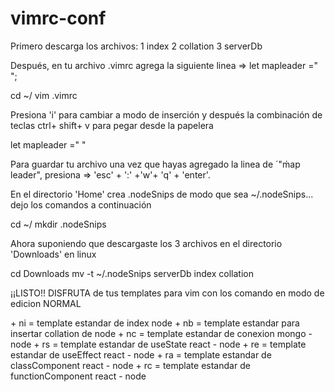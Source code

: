 # vimrc-conf
Primero descarga los archivos: 
1 index
2 collation
3 serverDb

Después, en tu archivo .vimrc agrega la siguiente linea => let mapleader =" ";

cd ~/
vim .vimrc

Presiona 'i' para cambiar a modo de inserción y después la combinación de teclas ctrl+ shift+ v para pegar desde la papelera

let mapleader =" " 

Para guardar tu archivo una vez que hayas agregado la linea de ´"ḿap leader",
presiona =>  'esc' + ':' +'w'+ 'q' + 'enter'.




En el directorio 'Home' crea .nodeSnips de modo que sea ~/.nodeSnips... dejo los comandos a continuación

cd ~/
mkdir .nodeSnips


Ahora suponiendo que descargaste los 3 archivos en el directorio 'Downloads' en linux

cd Downloads
mv -t ~/.nodeSnips serverDb index collation


¡¡LISTO!!
DISFRUTA de tus templates para vim con los comando en modo de edicion  NORMAL 


<espacio> + ni = template estandar de index node
<espacio> + nb = template estandar para insertar collation de node
<espacio> + nc = template estandar de conexion mongo - node
<espacio> + rs = template estandar de useState react - node
<espacio> + re = template estandar de useEffect react - node
<espacio> + ra = template estandar de classComponent react - node
<espacio> + rc = template estandar de functionComponent react - node

